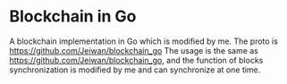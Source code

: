 # Blockchain in Go

A blockchain implementation in Go which is modified by me.
The proto is https://github.com/Jeiwan/blockchain_go
The usage is the same as https://github.com/Jeiwan/blockchain_go, and the function of blocks synchronization is modified by me and can synchronize at one time.

